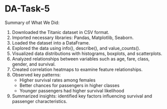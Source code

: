 # DA-Task-5

Summary of What We Did:

1. Downloaded the Titanic dataset in CSV format.
2. Imported necessary libraries: Pandas, Matplotlib, Seaborn.
3. Loaded the dataset into a DataFrame.
4. Explored the data using info(), describe(), and value_counts().
5. Visualized data distributions with histograms, boxplots, and scatterplots.
6. Analyzed relationships between variables such as age, fare, class, gender, and survival.
7. Created correlation heatmaps to examine feature relationships.
8. Observed key patterns:
   - Higher survival rates among females
   - Better chances for passengers in higher classes
   - Younger passengers had higher survival likelihood
9. Summarized insights: identified key factors influencing survival and passenger characteristics.
